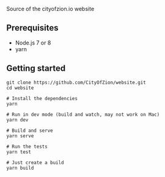 Source of the cityofzion.io website

## Prerequisites

* Node.js 7 or 8
* yarn

## Getting started

    git clone https://github.com/CityOfZion/website.git
    cd website

    # Install the dependencies
    yarn

    # Run in dev mode (build and watch, may not work on Mac)
    yarn dev

    # Build and serve
    yarn serve

    # Run the tests
    yarn test

    # Just create a build
    yarn build

